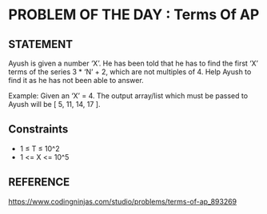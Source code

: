 # PROBLEM OF THE DAY : Terms Of AP

## STATEMENT 

Ayush is given a number ‘X’. He has been told that he has to find the first ‘X’ terms of the series 3 * ‘N’ + 2, which are not multiples of 4. Help Ayush to find it as he has not been able to answer.<br>

Example: Given an ‘X’ = 4. The output array/list which must be passed to Ayush will be [ 5, 11, 14, 17 ].

## Constraints

* 1 ≤ T ≤ 10^2
* 1 <= X <= 10^5


## REFERENCE

https://www.codingninjas.com/studio/problems/terms-of-ap_893269